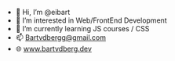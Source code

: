 - 👋 Hi, I’m @eibart
- 👀 I’m interested in Web/FrontEnd Development
- 🌱 I’m currently learning JS courses / CSS
- 📫 Bartvdbergg@gmail.com
- 🌐 www.bartvdberg.dev
<!---
eibart/eibart is a ✨ special ✨ repository because its `README.md` (this file) appears on your GitHub profile.
You can click the Preview link to take a look at your changes.
--->
